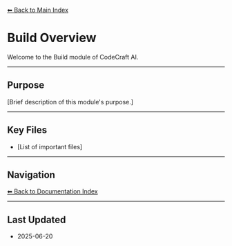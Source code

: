[⬅ Back to Main Index](../../INDEX.md)

# Build Overview

Welcome to the Build module of CodeCraft AI.

---

## Purpose

[Brief description of this module's purpose.]

---

## Key Files

- [List of important files]

---

## Navigation

[⬅ Back to Documentation Index](../INDEX.md)

---

## Last Updated

- 2025-06-20